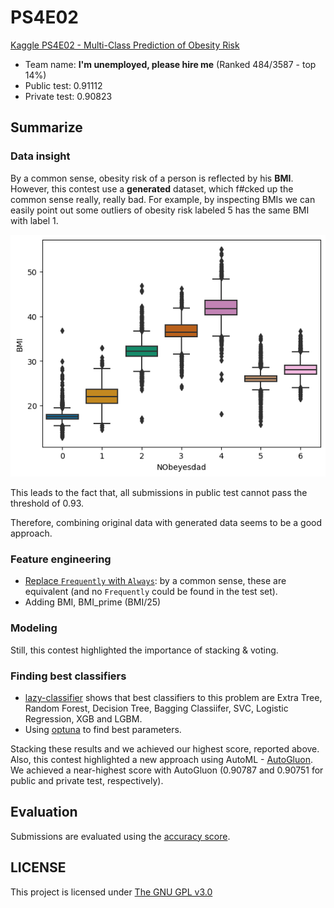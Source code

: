 # PS4E02

[Kaggle PS4E02 - Multi-Class Prediction of Obesity Risk](https://www.kaggle.com/competitions/playground-series-s4e2)

- Team name: **I'm unemployed, please hire me** (Ranked 484/3587 - top 14%)
- Public test: 0.91112
- Private test: 0.90823

## Summarize

### Data insight

By a common sense, obesity risk of a person is reflected by his **BMI**. However, this contest use a **generated** dataset, which f#cked up the common sense really, really bad. For example, by inspecting BMIs we can easily point out some outliers of obesity risk labeled 5 has the same BMI with label 1.

![png](attachments/investigation.png)

This leads to the fact that, all submissions in public test cannot pass the threshold of 0.93.

Therefore, combining original data with generated data seems to be a good approach.

### Feature engineering

- [Replace `Frequently` with `Always`](https://www.kaggle.com/competitions/playground-series-s4e2/discussion/472597#2631021): by a common sense, these are equivalent (and no `Frequently` could be found in the test set).
- Adding BMI, BMI_prime (BMI/25)

### Modeling

Still, this contest highlighted the importance of stacking & voting.

### Finding best classifiers

- [lazy-classifier](https://github.com/shankarpandala/lazypredict) shows that best classifiers to this problem are Extra Tree, Random Forest, Decision Tree, Bagging Classiifer, SVC, Logistic Regression, XGB and LGBM.
- Using [optuna](https://github.com/optuna/optuna) to find best parameters.

Stacking these results and we achieved our highest score, reported above. Also, this contest highlighted a new approach using AutoML - [AutoGluon](https://github.com/autogluon). We achieved a near-highest score with AutoGluon (0.90787 and 0.90751 for public and private test, respectively).

## Evaluation

Submissions are evaluated using the [accuracy score](https://en.wikipedia.org/wiki/Accuracy_and_precision).

## LICENSE

This project is licensed under [The GNU GPL v3.0](LICENSE)
